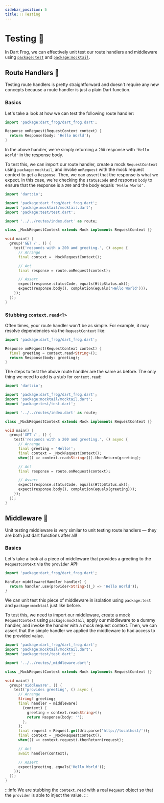 ```yaml
---
sidebar_position: 5
title: 🧪 Testing
---
```


# Testing 🧪

In Dart Frog, we can effectively unit test our route handlers and middleware using [`package:test`](https://pub.dev/packages/test) and [`package:mocktail`](https://pub.dev/packages/mocktail).

## Route Handlers 🚏

Testing route handlers is pretty straightforward and doesn't require any new concepts because a route handler is just a plain Dart function.

### Basics

Let's take a look at how we can test the following route handler:

```dart
import 'package:dart_frog/dart_frog.dart';

Response onRequest(RequestContext context) {
  return Response(body: 'Hello World');
}
```

In the above handler, we're simply returning a `200` response with `'Hello World'` in the response body.

To test this, we can import our route handler, create a mock `RequestContext` using `package:mocktail`, and invoke `onRequest` with the mock request context to get a `Response`. Then, we can assert that the response is what we expect. In this case, we're checking the `statusCode` and response `body` to ensure that the response is a `200` and the body equals `'Hello World'`.

```dart
import 'dart:io';

import 'package:dart_frog/dart_frog.dart';
import 'package:mocktail/mocktail.dart';
import 'package:test/test.dart';

import '../../routes/index.dart' as route;

class _MockRequestContext extends Mock implements RequestContext {}

void main() {
  group('GET /', () {
    test('responds with a 200 and greeting.', () async {
      // Arrange
      final context = _MockRequestContext();

      // Act
      final response = route.onRequest(context);

      // Assert
      expect(response.statusCode, equals(HttpStatus.ok));
      expect(response.body(), completion(equals('Hello World')));
    });
  });
}
```

### Stubbing `context.read<T>`

Often times, your route handler won't be as simple. For example, it may resolve dependencies via the `RequestContext` like:

```dart
import 'package:dart_frog/dart_frog.dart';

Response onRequest(RequestContext context) {
  final greeting = context.read<String>();
  return Response(body: greeting);
}
```

The steps to test the above route handler are the same as before. The only thing we need to add is a stub for `context.read`:

```dart
import 'dart:io';

import 'package:dart_frog/dart_frog.dart';
import 'package:mocktail/mocktail.dart';
import 'package:test/test.dart';

import '../../routes/index.dart' as route;

class _MockRequestContext extends Mock implements RequestContext {}

void main() {
  group('GET /', () {
    test('responds with a 200 and greeting.', () async {
      // Arrange
      final greeting = 'Hello!';
      final context = _MockRequestContext();
      when(() => context.read<String>()).thenReturn(greeting);

      // Act
      final response = route.onRequest(context);

      // Assert
      expect(response.statusCode, equals(HttpStatus.ok));
      expect(response.body(), completion(equals(greeting)));
    });
  });
}
```

## Middleware 🍔

Unit testing middleware is very similar to unit testing route handlers — they are both just dart functions after all!

### Basics

Let's take a look at a piece of middleware that provides a greeting to the `RequestContext` via the `provider` API:

```dart
import 'package:dart_frog/dart_frog.dart';

Handler middleware(Handler handler) {
  return handler.use(provider<String>((_) => 'Hello World'));
}
```

We can unit test this piece of middleware in isolation using `package:test` and `package:mocktail` just like before.

To test this, we need to import our middleware, create a mock `RequestContext` using `package:mocktail`, apply our middleware to a dummy handler, and invoke the handler with a mock request context. Then, we can assert that the simple handler we applied the middleware to had access to the provided value.

```dart
import 'package:dart_frog/dart_frog.dart';
import 'package:mocktail/mocktail.dart';
import 'package:test/test.dart';

import '../../routes/_middleware.dart';

class _MockRequestContext extends Mock implements RequestContext {}

void main() {
  group('middleware', () {
    test('provides greeting', () async {
      // Arrange
      String? greeting;
      final handler = middleware(
        (context) {
          greeting = context.read<String>();
          return Response(body: '');
        },
      );
      final request = Request.get(Uri.parse('http://localhost/'));
      final context = _MockRequestContext();
      when(() => context.request).thenReturn(request);

      // Act
      await handler(context);

      // Assert
      expect(greeting, equals('Hello World'));
    });
  });
}
```

:::info
We are stubbing the `context.read` with a real `Request` object so that the `provider` is able to inject the value.
:::
